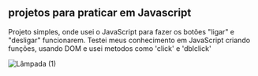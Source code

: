 ## projetos para praticar em Javascript


Projeto simples, onde usei o JavaScript para fazer os botões "ligar" e "desligar" funcionarem. Testei meus conhecimento em JavaScript criando funções, usando DOM e 
usei metodos como 'click' e 'dblclick'

![Lâmpada (1)](https://user-images.githubusercontent.com/80357746/188693410-a46e993e-3dcc-48cc-af76-d989dd94b901.gif)
